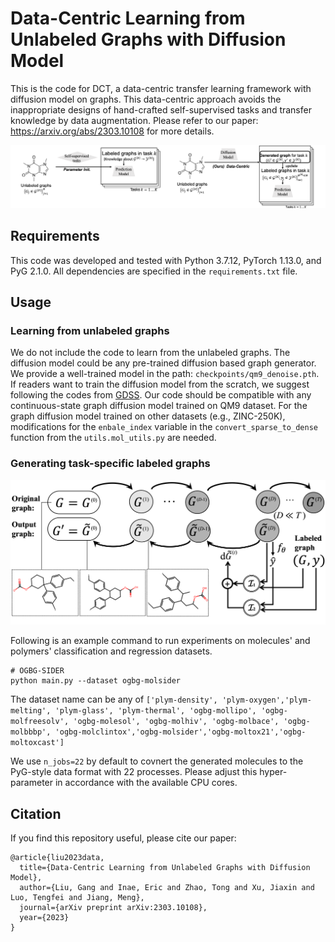 Data-Centric Learning from Unlabeled Graphs with Diffusion Model
================================================================

This is the code for DCT, a data-centric transfer learning framework with diffusion model on graphs. This data-centric approach avoids the inappropriate designs of hand-crafted self-supervised tasks and transfer knowledge by data augmentation. Please refer to our paper: https://arxiv.org/abs/2303.10108 for more details.

![parameter centric versus data centric](figures/thumbnail.png "Parameter-Centric vs. Data-Centric")

## Requirements

This code was developed and tested with Python 3.7.12, PyTorch 1.13.0, and PyG 2.1.0.
All dependencies are specified in the `requirements.txt` file.

## Usage

### Learning from unlabeled graphs

We do not include the code to learn from the unlabeled graphs. The diffusion model could be any pre-trained diffusion based graph generator. We provide a well-trained model in the path: `checkpoints/qm9_denoise.pth`. If readers want to train the diffusion model from the scratch, we suggest following the codes from [GDSS](https://github.com/harryjo97/GDSS). Our code should be compatible with any continuous-state graph diffusion model trained on QM9 dataset. For the graph diffusion model trained on other datasets (e.g., ZINC-250K), modifications for the `enbale_index` variable in the  `convert_sparse_to_dense `function from the `utils.mol_utils.py` are needed.

### Generating task-specific labeled graphs

![Implementation of data-centric approach on graph with diffusion model](figures/implementation.png "Implementation of data-centric approach on graph with diffusion model")

Following is an example command to run experiments on molecules' and polymers' classification and regression datasets.

```
# OGBG-SIDER
python main.py --dataset ogbg-molsider
```

The dataset name can be any of `['plym-density', 'plym-oxygen','plym-melting', 'plym-glass', 'plym-thermal', 'ogbg-mollipo', 'ogbg-molfreesolv', 'ogbg-molesol', 'ogbg-molhiv', 'ogbg-molbace', 'ogbg-molbbbp', 'ogbg-molclintox','ogbg-molsider','ogbg-moltox21','ogbg-moltoxcast']`

We use `n_jobs=22` by default to covnert the generated molecules to the PyG-style data format with 22 processes. Please adjust this hyper-parameter in accordance with the available CPU cores.

## Citation

If you find this repository useful, please cite our paper:

```
@article{liu2023data,
  title={Data-Centric Learning from Unlabeled Graphs with Diffusion Model},
  author={Liu, Gang and Inae, Eric and Zhao, Tong and Xu, Jiaxin and Luo, Tengfei and Jiang, Meng},
  journal={arXiv preprint arXiv:2303.10108},
  year={2023}
}
```
